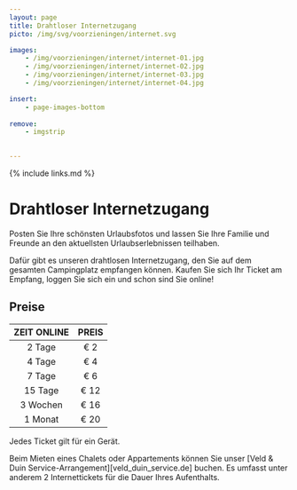 ```yaml
---
layout: page
title: Drahtloser Internetzugang
picto: /img/svg/voorzieningen/internet.svg

images:
    - /img/voorzieningen/internet/internet-01.jpg
    - /img/voorzieningen/internet/internet-02.jpg
    - /img/voorzieningen/internet/internet-03.jpg
    - /img/voorzieningen/internet/internet-04.jpg

insert:
    - page-images-bottom
    
remove:
    - imgstrip
    

---
```


{% include links.md %}

# Drahtloser Internetzugang

Posten Sie Ihre schönsten Urlaubsfotos und lassen Sie Ihre Familie und Freunde an den aktuellsten Urlaubserlebnissen teilhaben.

Dafür gibt es unseren drahtlosen Internetzugang, den Sie auf dem gesamten Campingplatz empfangen können. Kaufen Sie sich Ihr Ticket am Empfang, loggen Sie sich ein und schon sind Sie online!


## Preise

ZEIT ONLINE         | PREIS       | 
:------------------:|:-----------:|
2 Tage              |€ 2                
4 Tage              |€ 4                     
7 Tage              |€ 6        
15 Tage             |€ 12        
3 Wochen            |€ 16        
1 Monat             |€ 20 

Jedes Ticket gilt für ein Gerät.

Beim Mieten eines Chalets oder Appartements können Sie unser [Veld & Duin Service-Arrangement][veld_duin_service.de] buchen. Es umfasst unter anderem 2 Internettickets für die Dauer Ihres Aufenthalts.